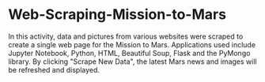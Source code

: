 # Web-Scraping-Mission-to-Mars

  In this activity, data and pictures from various websites were scraped to create a single web page for the Mission to Mars. Applications used include Jupyter Notebook, Python, HTML, Beautiful Soup, Flask and the PyMongo library. By clicking "Scrape New Data", the latest Mars news and images will be refreshed and displayed. 
